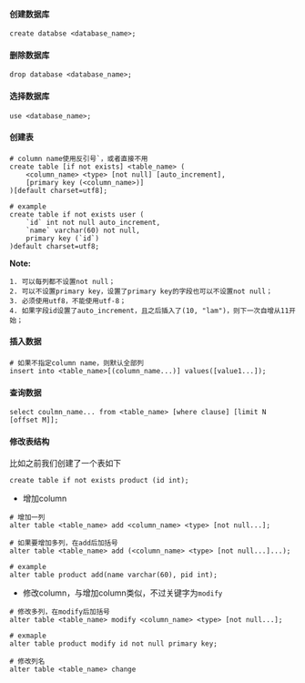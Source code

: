#### 创建数据库

`create databse <database_name>;`

#### 删除数据库

`drop database <database_name>;`

#### 选择数据库

`use <database_name>;`



#### 创建表

```mysql
# column name使用反引号`，或者直接不用
create table [if not exists] <table_name> (
    <column_name> <type> [not null] [auto_increment],
    [primary key (<column_name>)]
)[default charset=utf8];

# example
create table if not exists user (
    `id` int not null auto_increment,
    `name` varchar(60) not null,
    primary key (`id`)
)default charset=utf8;
```

**Note:** 

	1. 可以每列都不设置not null；
 	2. 可以不设置primary key，设置了primary key的字段也可以不设置not null；
 	3. 必须使用utf8，不能使用utf-8；
 	4. 如果字段id设置了auto_increment，且之后插入了(10, "lam")，则下一次自增从11开始；

#### 插入数据

```mysql
# 如果不指定column name，则默认全部列
insert into <table_name>[(column_name...)] values([value1...]);
```



#### 查询数据

```mysql
select coulmn_name... from <table_name> [where clause] [limit N [offset M]];
```



#### 修改表结构

比如之前我们创建了一个表如下

```mysql
create table if not exists product (id int);
```

+ 增加column

```mysql
# 增加一列
alter table <table_name> add <column_name> <type> [not null...];

# 如果要增加多列，在add后加括号
alter table <table_name> add (<column_name> <type> [not null...]...);

# example
alter table product add(name varchar(60), pid int);
```

+ 修改column，与增加column类似，不过关键字为`modify`

```mysql
# 修改多列，在modify后加括号
alter table <table_name> modify <column_name> <type> [not null...];

# exmaple
alter table product modify id not null primary key;

# 修改列名
alter table <table_name> change
```



